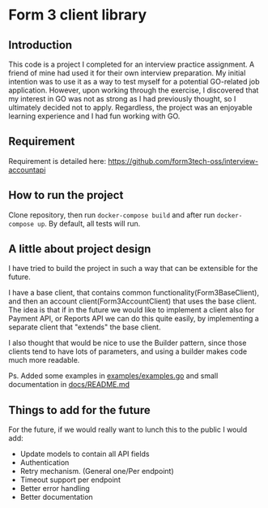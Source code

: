 # Form 3 client library

## Introduction
This code is a project I completed for an interview practice assignment. 
A friend of mine had used it for their own interview preparation. 
My initial intention was to use it as a way to test myself for a potential GO-related job application. 
However, upon working through the exercise, I discovered that my interest in GO was not as strong as I had previously thought, so I ultimately decided not to apply.
Regardless, the project was an enjoyable learning experience and I had fun working with GO.

## Requirement
Requirement is detailed here: https://github.com/form3tech-oss/interview-accountapi

## How to run the project
Clone repository, then run `docker-compose build` and after run `docker-compose up`. By default, all tests will run.

## A little about project design
I have tried to build the project in such a way that can be extensible for the future. 

I have a base client, that contains common functionality(Form3BaseClient), and then an account client(Form3AccountClient) that uses the base client.
The idea is that if in the future we would like to implement a client also for Payment API, or Reports API we can do this quite easily,  by implementing a separate client that "extends" the base client.

I also thought that would be nice to use the Builder pattern, since those clients tend to have lots of parameters, and using a builder makes code much more readable.

Ps. Added some examples in [examples/examples.go](examples/examples.go) and small documentation in [docs/README.md](docs/README.md)

## Things to add for the future
For the future, if we would really want to lunch this to the public I would add:
 - Update models to contain all API fields
 - Authentication
 - Retry mechanism. (General one/Per endpoint)
 - Timeout support per endpoint  
 - Better error handling
 - Better documentation

